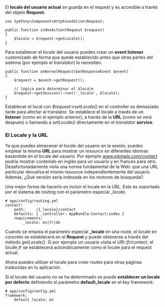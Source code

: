 El **locale del usuario actual** se guarda en el request y es accesible a través del objeto **Request**:

```
use Symfony\Component\HttpFoundation\Request;

public function indexAction(Request $request)
{
    $locale = $request->getLocale();
}
```

Para establecer el _locale_ del usuario puedes crear un **event listener** customizado de forma que quede establecido antes que otras partes del sistema (por ejemplo el _translator_) lo necesiten.

```
public function onKernelRequest(GetResponseEvent $event)
{
    $request = $event->getRequest();

    // lógica para determinar el $locale
    $request->getSession()->set('_locale', $locale);
}
```

Establecer el local con _$request->setLocale()_ en el controller es demasiado tarde para afectar al translator. Se establece el locale a través de un **listener** (como en el ejemplo anterior), a través de la **URL** (como se verá después) o llamando a _setLocale()_ directamente en el _translator_ **service**.

### El Locale y la URL

Ya que puedes almacenar el _locale_ del usuario en la sesión, puedes emplear la misma **URL** para mostrar un _resource_ en diferentes idiomas basándote en el locale del usuario. Por ejemplo _www.ejemplo.com/contact_ podría mostrar contenido en inglés para un usuario y en francés para otro. Desafortunadamente viola una norma fundamental de la Web: que una URL particular devuelva el mismo resource independientemente del usuario. Además, ¿Qué versión sería indexada en los motores de búsqueda?.

Una mejor forma de hacerlo es incluir el locale en la URL. Esto es soportado por el sistema de routing con el parámetro especial __locale_. 

```
# app/config/routing.yml
contact:
    path:     /{_locale}/contact
    defaults: { _controller: AppBundle:Contact:index }
    requirements:
        _locale: en|fr|de
```

Cuando se emplea el parámetro especial **_locale** en una route, el locale en concreto se establecerá en el **Request** y puede obtenerse a través del método _getLocale()_. Si por ejemplo un usuario visita el URI _/fr/contact_, el locale _fr_ se establecerá automáticamente como el locale para el request actual. 

Ahora puedes utilizar el locale para crear routes para otras páginas traducidas en tu aplicación.

Si el locale del usuario no se ha determinado se puede **establecer un locale por defecto** definiendo el parámetro **default_locale** en el _key_ framework:

```
# app/config/config.yml
framework:
    default_locale: en
```